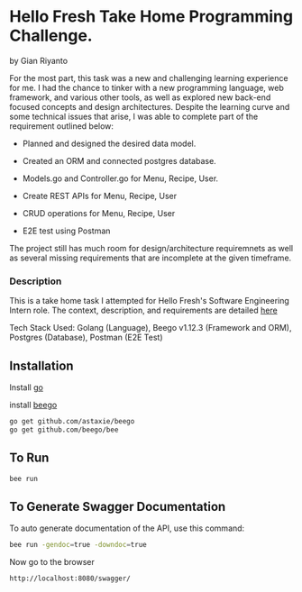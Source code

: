 # Hello Fresh Take Home Programming Challenge.
by Gian Riyanto

For the most part, this task was a new and challenging learning experience for me. I had the chance to tinker with a new programming language, web framework, and various other tools, as well as explored new back-end focused concepts and design architectures. Despite the learning curve and some technical issues that arise, I was able to complete part of the requirement outlined below:

- Planned and designed the desired data model.

- Created an ORM and connected postgres database.

- Models.go and Controller.go for Menu, Recipe, User.

- Create REST APIs for Menu, Recipe, User

- CRUD operations for Menu, Recipe, User

- E2E test using Postman

The project still has much room for design/architecture requiremnets as well as several missing requirements that are incomplete at the given timeframe. 

### Description
This is a take home task I attempted for Hello Fresh's Software Engineering Intern role. The context, description, and requirements are detailed [here](https://github.com/hello-abhishek/hf-take-home-programming-challenges/blob/main/SOFTWARE-ENGINEER.md)

Tech Stack Used: Golang (Language), Beego v1.12.3 (Framework and ORM), Postgres (Database), Postman (E2E Test)

## Installation

Install [go](https://golang.org/doc/install)

install [beego](https://beego.me/docs/install/)

```bash
go get github.com/astaxie/beego
go get github.com/beego/bee
```

## To Run

```bash
bee run
```

## To Generate Swagger Documentation
To auto generate documentation of the API, use this command:
```bash
bee run -gendoc=true -downdoc=true
```
Now go to the browser
```
http://localhost:8080/swagger/
```
